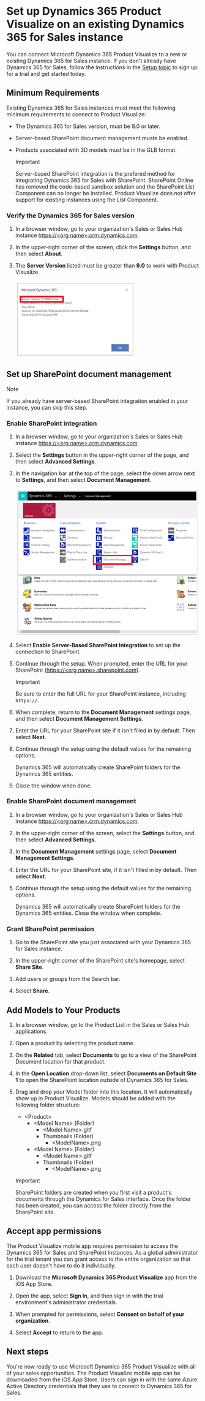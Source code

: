 

# Set up Dynamics 365 Product Visualize on an existing Dynamics 365 for Sales instance

You can connect Microosft Dynamics 365 Product Visualize to a new or existing Dynamics 365 for Sales instance. If you don't already have Dynamics 365 for Sales, follow the instructions in the [Setup topic](setup.md) to sign up for a trial and get started today. 

## Minimum Requirements

Existing Dynamics 365 for Sales instances must meet the following minimum requirements to connect to Product Visualize:

- The Dynamics 365 for Sales version, must be 9.0 or later.

- Server-based SharePoint document management muste be enabled.

- Products associated with 3D models must be in the GLB format.

    > [!IMPORTANT]
    > Server-based SharePoint integration is the prefered method for integrating Dynamics 365 for Sales with SharePoint. SharePoint Online has removed the code-based sandbox solution and the SharePoint List Component can no longer be installed. Product Visualize does not offer support for existing instances using the List Component.

### Verify the Dynamics 365 for Sales version

1. In a browser window, go to your organization's Sales or Sales Hub instance [https://\<org name>.crm.dynamics.com]().

2. In the upper-right corner of the screen, click the **Settings** button, and then select **About**.

3. The **Server Version** listed must be greater than **9.0** to work with Product Visualize.

   ![Server Version](media/sales-version.PNG "Server Version")

## Set up SharePoint document management

   > [!NOTE] 
   > If you already have server-based SharePoint integration enabled in your instance, you can skip this step.

### Enable SharePoint integration

1. In a browser window, go to your organization's Sales or Sales Hub instance [https://\<org name>.crm.dynamics.com]().

2. Select the **Settings** button in the upper-right corner of the page, and then select __Advanced Settings__.

3. In the navigation bar at the top of the page, select the down arrow next to __Settings__, and then select __Document Management__.

   ![Document Management settings](media/sharepoint.PNG "SharePoint")

4. Select __Enable Server-Based SharePoint Integration__ to set up the connection to SharePoint.

5. Continue through the setup. When prompted, enter the URL for your SharePoint ([https://\<org name>.sharepoint.com]()).

   > [!IMPORTANT]
   > Be sure to enter the full URL for your SharePoint instance, including `https://`.

6. When complete, return to the __Document Management__ settings page, and then select __Document Management Settings__.

7. Enter the URL for your SharePoint site if it isn't filled in by default. Then select __Next__.

8. Continue through the setup using the default values for the remaining options.

   Dynamics 365 will automatically create SharePoint folders for the Dynamics 365 entities. 

9. Close the window when done.

### Enable SharePoint document management

1. In a browser window, go to your organization's Sales or Sales Hub instance [https://\<org name>.crm.dynamics.com]().

2. In the upper-right corner of the screen, select the **Settings** button, and then select **Advanced Settings**.

3. In the **Document Management** settings page, select **Document Management Settings**.

4. Enter the URL for your SharePoint site, if it isn't filled in by default. Then select __Next__.

5. Continue through the setup using the default values for the remaining options.

   Dynamics 365 will automatically create SharePoint folders for the Dynamics 365 entities. Close the window when complete.

### Grant SharePoint permission

1. Go to the SharePoint site you just associated with your Dynamics 365 for Sales instance.

2. In the upper-right corner of the SharePoint site's homepage, select **Share Site**.

3. Add users or groups from the Search bar.

4. Select **Share**.

## Add Models to Your Products

1. In a browser window, go to the Product List in the Sales or Sales Hub applications.

2. Open a product by selecting the product name.

3. On the __Related__ tab, select __Documents__ to go to a view of the SharePoint Document location for that product.

4. In the __Open Location__ drop-down list, select __Documents on Default Site 1__ to open the SharePoint location outside of Dynamics 365 for Sales.

5. Drag and drop your Model folder into this location. It will automatically show up in Product Visualize. Models should be added with the following folder structure:
    * \<Product>
      * \<Model Name> (Folder)
        * \<Model Name>.gltf
        * Thumbnails (Folder)
            * \<ModelName>.png
      *  \<Model Name> (Folder)
         * \<Model Name>.gltf
         * Thumbnails (Folder)
            * \<ModelName>.png

   > [!IMPORTANT]
   > SharePoint folders are created when you first visit a product's documents through the Dynamics for Sales interface. Once the folder has been created, you can access the folder directly from the SharePoint site.

## Accept app permissions

The Product Visualize mobile app requires permission to access the Dynamics 365 for Sales and SharePoint instances. As a global administrator for the trial tenant you can grant access to the entire organization so that each user doesn't have to do it individually.

1. Download the __Microsoft Dynamics 365 Product Visualize__ app from the iOS App Store.

2. Open the app, select __Sign In__, and then sign in with the trial environment's administrator credentials.

3. When prompted for permissions, select __Consent on behalf of your organization__.

4. Select __Accept__ to return to the app.

## Next steps
You're now ready to use Microsoft Dynamics 365 Product Visualize with all of your sales opportunities. The Product Visualize mobile app can be downloaded from the iOS App Store. Users can sign in with the same Azure Active Directory credentials that they use to connect to Dynamics 365 for Sales.
  
